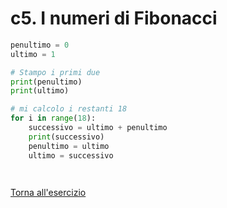 # c5. I numeri di Fibonacci
```python
penultimo = 0
ultimo = 1

# Stampo i primi due
print(penultimo)
print(ultimo)

# mi calcolo i restanti 18
for i in range(18):
    successivo = ultimo + penultimo
    print(successivo)
    penultimo = ultimo
    ultimo = successivo

     
```
[Torna all'esercizio](3-cicli#c5-numeri-di-fibonacci)
